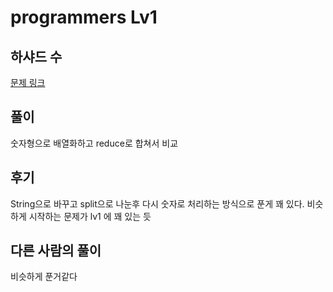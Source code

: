 # programmers Lv1

## 하샤드 수

[문제 링크](https://programmers.co.kr/learn/courses/30/lessons/12947)

## 풀이

숫자형으로 배열화하고 reduce로 합쳐서 비교

## 후기
String으로 바꾸고 split으로 나눈후 다시 숫자로 처리하는 방식으로 푼게 꽤 있다.
비슷하게 시작하는 문제가 lv1 에 꽤 있는 듯
## 다른 사람의 풀이

비슷하게 푼거같다 